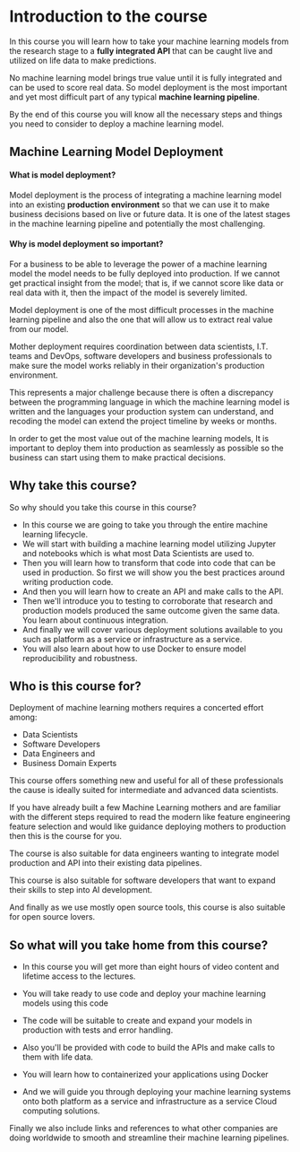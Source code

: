 
# Introduction to the course

In this course you will learn how to take your machine learning models from the research stage to a **fully integrated API** that can be caught live and utilized on life data to make predictions.

No machine learning model brings true value until it is fully integrated and can be used to score real data. So model deployment is the most important and yet most difficult part of any typical **machine learning pipeline**.

By the end of this course you will know all the necessary steps and things you need to consider to deploy a machine learning model.

## Machine Learning Model Deployment

#### What is model deployment? 

Model deployment is the process of integrating a machine learning model into an existing **production environment** so that we can use it to make business decisions based on live or future data. It is one of the latest stages in the machine learning pipeline and potentially the most challenging.

#### Why is model deployment so important?

For a business to be able to leverage the power of a machine learning model the model needs to be fully deployed into production. If we cannot get practical insight from the model; that is, if we cannot score like data or real data with it, then the impact of the model is severely limited.

Model deployment is one of the most difficult processes in the machine learning pipeline and also the one that will allow us to extract real value from our model. 

Mother deployment requires coordination between data scientists, I.T. teams and DevOps, software developers and business professionals to make sure the model works reliably in their organization's production environment. 

This represents a major challenge because there is often a discrepancy between the programming language in which the machine learning model is written and the languages your production system can understand, and recoding the model can extend the project timeline by weeks or months. 

In order to get the most value out of the machine learning models, It is important to deploy them into production as seamlessly as possible so the business can start using them to make practical decisions.

## Why take this course?

So why should you take this course in this course? 

- In this course we are going to take you through the entire machine learning lifecycle.
- We will start with building a machine learning model utilizing Jupyter and notebooks which is what most Data Scientists are used to.
- Then you will learn how to transform that code into code that can be used in production. So first we will show you the best practices around writing production code.
- And then you will learn how to create an API and make calls to the API.
- Then we'll introduce you to testing to corroborate that research and production models produced the same outcome given the same data. You learn about continuous integration. 
- And finally we will cover various deployment solutions available to you such as platform as a service or infrastructure as a service.
- You will also learn about how to use Docker to ensure model reproducibility and robustness.

## Who is this course for?

Deployment of machine learning mothers requires a concerted effort among:

- Data Scientists 
- Software Developers 
- Data Engineers and 
- Business Domain Experts

This course offers something new and useful for all of these professionals the cause is ideally suited for intermediate and advanced data scientists.

If you have already built a few Machine Learning mothers and are familiar with the different steps required to read the modern like feature engineering feature selection and would like guidance deploying mothers to production then this is the course for you.

The course is also suitable for data engineers wanting to integrate model production and API into their existing data pipelines.  

This course is also suitable for software developers that want to expand their skills to step into AI development.  

And finally as we use mostly open source tools, this course is also suitable for open source lovers.

## So what will you take home from this course?

- In this course you will get more than eight hours of video content and lifetime access to the lectures. 

- You will take ready to use code and deploy your machine learning models using this code

- The code will be suitable to create and expand your models in production with tests and error handling.

- Also you'll be provided with code to build the APIs and make calls to them with life data.

- You will learn how to containerized your applications using Docker 

- And we will guide you through deploying your machine learning systems onto both platform as a service and infrastructure as a service Cloud computing solutions.

Finally we also include links and references to what other companies are doing worldwide to smooth and streamline their machine learning pipelines.
<!--stackedit_data:
eyJoaXN0b3J5IjpbLTQ5ODg1NzQyNSw1MzMxMzA5NjgsLTIwND
cyNTQxMDldfQ==
-->